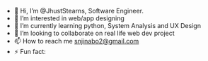 - 👋 Hi, I’m @JhustStearns, Software Engineer.
- 👀 I’m interested in web/app designing
- 🌱 I’m currently learning python, System Analysis and UX Design
- 💞️ I’m looking to collaborate on real life web dev project 
- 📫 How to reach me snjinabo2@gmail.com
- ⚡ Fun fact: 

<!---
JhustStearns/JhustStearns is a ✨ special ✨ repository because its `README.md` (this file) appears on your GitHub profile.
You can click the Preview link to take a look at your changes.
--->
